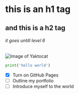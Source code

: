 # this is an h1 tag
## and this is a h2 tag
###### it goes untill level 6 

![Image of Yaktocat](https://octodex.github.com/images/yaktocat.png)

```python
print('hello world')
```

- [x] Turn on GitHub Pages
- [ ] Outline my portfolio
- [ ] Introduce myself to the world

